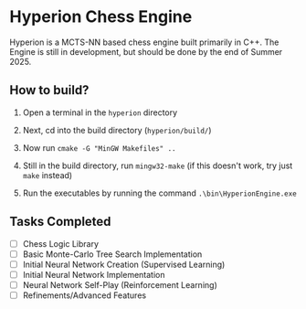 # Hyperion Chess Engine
Hyperion is a MCTS-NN based chess engine built primarily in C++. The Engine is still in development, but should be done by the end of Summer 2025.

## How to build?
1. Open a terminal in the `hyperion` directory

2. Next, cd into the build directory (`hyperion/build/`)

3) Now run `cmake -G "MinGW Makefiles" ..`

4) Still in the build directory, run `mingw32-make` (if this doesn't work, try just `make` instead)
5) Run the executables by running the command `.\bin\HyperionEngine.exe` 

## Tasks Completed
- [ ] Chess Logic Library
- [ ] Basic Monte-Carlo Tree Search Implementation
- [ ] Initial Neural Network Creation (Supervised Learning)
- [ ] Initial Neural Network Implementation 
- [ ] Neural Network Self-Play (Reinforcement Learning)
- [ ] Refinements/Advanced Features

